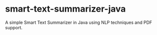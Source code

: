 # smart-text-summarizer-java
A simple Smart Text Summarizer in Java using NLP techniques and PDF support.
